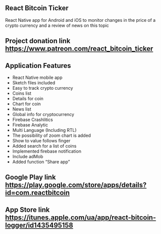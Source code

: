 ## React Bitcoin Ticker

React Native app for Android and iOS to monitor changes in the price of a crypto currency and a review of news on this topic

## Project donation link https://www.patreon.com/react_bitcoin_ticker

## Application Features

- React Native mobile app
- Sketch files included
- Easy to track crypto currency
- Coins list
- Details for coin
- Chart for coin
- News list
- Global info for cryptocurrency
- Firebase Crashlitics
- Firebase Analytic
- Multi Language (Including RTL)
- The possibility of zoom chart is added
- Show to value follows finger
- Added search for a list of coins
- Implemented firebase notification
- Include adMob
- Added function “Share app”

## Google Play link https://play.google.com/store/apps/details?id=com.reactbitcoin
## App Store link https://itunes.apple.com/ua/app/react-bitcoin-logger/id1435495158
